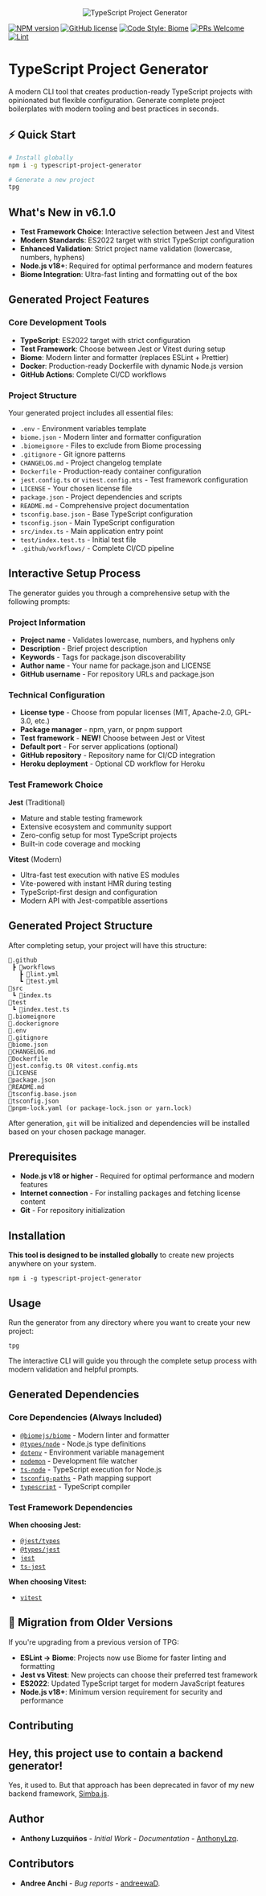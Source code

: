 <div align="center">
  <img src="./static/TypeScript-Project-Generator.png" alt="TypeScript Project Generator">
</div>


[![NPM version](https://img.shields.io/npm/v/typescript-project-generator.svg?style=flat)](https://www.npmjs.com/package/typescript-project-generator)
[![GitHub license](https://img.shields.io/badge/license-MIT-blue.svg)](https://github.com/AnthonyLzq/simba.js/blob/master/LICENSE)
[![Code Style: Biome](https://img.shields.io/badge/code_style-biome-60a5fa.svg)](https://biomejs.dev/)
[![PRs Welcome](https://img.shields.io/badge/PRs-welcome-brightgreen.svg)](https://reactjs.org/docs/how-to-contribute.html#your-first-pull-request)
[![Lint](https://github.com/AnthonyLzq/typescript-project-generator/actions/workflows/lint.yml/badge.svg)](https://github.com/AnthonyLzq/typescript-project-generator/actions/workflows/lint.yml)

# TypeScript Project Generator

A modern CLI tool that creates production-ready TypeScript projects with opinionated but flexible configuration. Generate complete project boilerplates with modern tooling and best practices in seconds.

## ⚡ Quick Start

```bash
# Install globally
npm i -g typescript-project-generator

# Generate a new project
tpg
```

## What's New in v6.1.0

- **Test Framework Choice**: Interactive selection between Jest and Vitest
- **Modern Standards**: ES2022 target with strict TypeScript configuration  
- **Enhanced Validation**: Strict project name validation (lowercase, numbers, hyphens)
- **Node.js v18+**: Required for optimal performance and modern features
- **Biome Integration**: Ultra-fast linting and formatting out of the box

## Generated Project Features

### Core Development Tools
- **TypeScript**: ES2022 target with strict configuration
- **Test Framework**: Choose between Jest or Vitest during setup
- **Biome**: Modern linter and formatter (replaces ESLint + Prettier)
- **Docker**: Production-ready Dockerfile with dynamic Node.js version
- **GitHub Actions**: Complete CI/CD workflows

### Project Structure
Your generated project includes all essential files:

- `.env` - Environment variables template
- `biome.json` - Modern linter and formatter configuration
- `.biomeignore` - Files to exclude from Biome processing
- `.gitignore` - Git ignore patterns
- `CHANGELOG.md` - Project changelog template
- `Dockerfile` - Production-ready container configuration
- `jest.config.ts` or `vitest.config.mts` - Test framework configuration
- `LICENSE` - Your chosen license file
- `package.json` - Project dependencies and scripts
- `README.md` - Comprehensive project documentation
- `tsconfig.base.json` - Base TypeScript configuration
- `tsconfig.json` - Main TypeScript configuration
- `src/index.ts` - Main application entry point
- `test/index.test.ts` - Initial test file
- `.github/workflows/` - Complete CI/CD pipeline

## Interactive Setup Process

The generator guides you through a comprehensive setup with the following prompts:

### Project Information
- **Project name** - Validates lowercase, numbers, and hyphens only
- **Description** - Brief project description
- **Keywords** - Tags for package.json discoverability
- **Author name** - Your name for package.json and LICENSE
- **GitHub username** - For repository URLs and package.json

### Technical Configuration  
- **License type** - Choose from popular licenses (MIT, Apache-2.0, GPL-3.0, etc.)
- **Package manager** - npm, yarn, or pnpm support
- **Test framework** - **NEW!** Choose between Jest or Vitest
- **Default port** - For server applications (optional)
- **GitHub repository** - Repository name for CI/CD integration
- **Heroku deployment** - Optional CD workflow for Heroku

### Test Framework Choice

**Jest** (Traditional)
- Mature and stable testing framework
- Extensive ecosystem and community support
- Zero-config setup for most TypeScript projects
- Built-in code coverage and mocking

**Vitest** (Modern)
- Ultra-fast test execution with native ES modules
- Vite-powered with instant HMR during testing
- TypeScript-first design and configuration
- Modern API with Jest-compatible assertions

## Generated Project Structure

After completing setup, your project will have this structure:

```
📂.github
 ┣ 📂workflows
   ┣ 📜lint.yml
   ┗ 📜test.yml
📂src
 ┗ 📜index.ts
📂test
 ┗ 📜index.test.ts
📜.biomeignore
📜.dockerignore
📜.env
📜.gitignore
📜biome.json
📜CHANGELOG.md
📜Dockerfile
📜jest.config.ts OR vitest.config.mts
📜LICENSE
📜package.json
📜README.md
📜tsconfig.base.json
📜tsconfig.json
📜pnpm-lock.yaml (or package-lock.json or yarn.lock)
```

After generation, `git` will be initialized and dependencies will be installed based on your chosen package manager.

## Prerequisites

- **Node.js v18 or higher** - Required for optimal performance and modern features
- **Internet connection** - For installing packages and fetching license content
- **Git** - For repository initialization

## Installation

**This tool is designed to be installed globally** to create new projects anywhere on your system.

```console
npm i -g typescript-project-generator
```

## Usage

Run the generator from any directory where you want to create your new project:

```console
tpg
```

The interactive CLI will guide you through the complete setup process with modern validation and helpful prompts.

## Generated Dependencies

### Core Dependencies (Always Included)

- [`@biomejs/biome`](https://www.npmjs.com/package/@biomejs/biome) - Modern linter and formatter
- [`@types/node`](https://www.npmjs.com/package/@types/node) - Node.js type definitions
- [`dotenv`](https://www.npmjs.com/package/dotenv) - Environment variable management
- [`nodemon`](https://www.npmjs.com/package/nodemon) - Development file watcher
- [`ts-node`](https://www.npmjs.com/package/ts-node) - TypeScript execution for Node.js
- [`tsconfig-paths`](https://www.npmjs.com/package/tsconfig-paths) - Path mapping support
- [`typescript`](https://www.npmjs.com/package/typescript) - TypeScript compiler

### Test Framework Dependencies

**When choosing Jest:**
- [`@jest/types`](https://www.npmjs.com/package/@jest/types)
- [`@types/jest`](https://www.npmjs.com/package/@types/jest)
- [`jest`](https://www.npmjs.com/package/jest)
- [`ts-jest`](https://www.npmjs.com/package/ts-jest)

**When choosing Vitest:**
- [`vitest`](https://www.npmjs.com/package/vitest)

## 🔄 Migration from Older Versions

If you're upgrading from a previous version of TPG:

- **ESLint → Biome**: Projects now use Biome for faster linting and formatting
- **Jest vs Vitest**: New projects can choose their preferred test framework
- **ES2022**: Updated TypeScript target for modern JavaScript features
- **Node.js v18+**: Minimum version requirement for security and performance

## Contributing

## Hey, this project use to contain a backend generator!

Yes, it used to. But that approach has been deprecated in favor of my new backend framework, [Simba.js](https://www.npmjs.com/package/@anthonylzq/simba.js).

## Author

- **Anthony Luzquiños** - _Initial Work_ - _Documentation_ - [AnthonyLzq](https://github.com/AnthonyLzq).

## Contributors

- **Andree Anchi** - _Bug reports_ - [andreewaD](https://github.com/andreewD).
